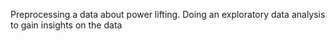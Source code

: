 Preprocessing a data about power lifting. Doing an exploratory data analysis to gain insights on the data
